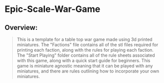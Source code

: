 # Epic-Scale-War-Game
## Overview:
> This is a template for a table top war game made using 3d printed miniatures.
> The "Factions" file contains all of the stl files required for printing each faction,
> along with the rules for playing each faction. The "Start Playing" folder contains all
> of the rule sheets associated with this game, along with a quick start guide for beginners.
> This game is miniature agnostic meaning that it can be played with any miniatures, and there
> are rules outlining how to incorporate your own miniatures. 
